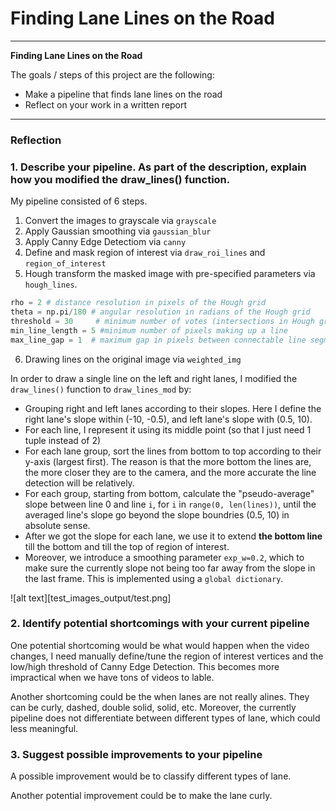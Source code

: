 # **Finding Lane Lines on the Road** 


---

**Finding Lane Lines on the Road**

The goals / steps of this project are the following:
* Make a pipeline that finds lane lines on the road
* Reflect on your work in a written report


[//]: # (Image References)

[image1]: ./examples/grayscale.jpg "Grayscale"

---

### Reflection

### 1. Describe your pipeline. As part of the description, explain how you modified the draw_lines() function.

My pipeline consisted of 6 steps. 

1. Convert the images to grayscale via `grayscale`
2. Apply Gaussian smoothing via `gaussian_blur`
3. Apply Canny Edge Detectiom via `canny`
4. Define and mask region of interest via `draw_roi_lines` and `region_of_interest`
5. Hough transform the masked image with pre-specified parameters via `hough_lines`.

```python
rho = 2 # distance resolution in pixels of the Hough grid
theta = np.pi/180 # angular resolution in radians of the Hough grid
threshold = 30     # minimum number of votes (intersections in Hough grid cell)
min_line_length = 5 #minimum number of pixels making up a line
max_line_gap = 1  # maximum gap in pixels between connectable line segments
```

6. Drawing lines on the original image via `weighted_img`


In order to draw a single line on the left and right lanes, I modified the `draw_lines()` function to `draw_lines_mod` by:

* Grouping right and left lanes according to their slopes. Here I define the right lane's slope within (-10, -0.5), and left lane's slope with (0.5, 10).
* For each line, I represent it using its middle point (so that I just need 1 tuple instead of 2)
* For each lane group, sort the lines from bottom to top according to their y-axis (largest first). The reason is that the more bottom the lines are, the more closer they are to the camera, and the more accurate the line detection will be relatively.
* For each group, starting from bottom, calculate the "pseudo-average" slope between line 0 and line `i`, for `i` in `range(0, len(lines))`, until the averaged line's slope go beyond the slope boundries (0.5, 10) in absolute sense.
* After we got the slope for each lane, we use it to extend **the bottom line** till the bottom and till the top of region of interest.
* Moreover, we introduce a smoothing parameter `exp_w=0.2`, which to make sure the currently slope not being too far away from the slope in the last frame. This is implemented using a `global dictionary`. 

![alt text][test_images_output/test.png]


### 2. Identify potential shortcomings with your current pipeline


One potential shortcoming would be what would happen when the video changes, I need manually define/tune the region of interest vertices and the low/high threshold of Canny Edge Detection. This becomes more impractical when we have tons of videos to lable.

Another shortcoming could be the when lanes are not really alines. They can be curly, dashed, double solid, solid, etc. Moreover, the currently pipeline does not differentiate between different types of lane, which could less meaningful.


### 3. Suggest possible improvements to your pipeline

A possible improvement would be to classify different types of lane.

Another potential improvement could be to make the lane curly.


